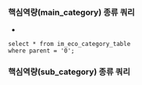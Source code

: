 

### 핵심역량(main_category) 종류 쿼리
- 
```
select * from im_eco_category_table  
where parent = '0';
```


### 핵심역량(sub_category) 종류 쿼리
